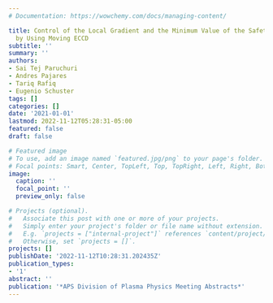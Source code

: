 ```yaml
---
# Documentation: https://wowchemy.com/docs/managing-content/

title: Control of the Local Gradient and the Minimum Value of the Safety Factor Profile
  by Using Moving ECCD
subtitle: ''
summary: ''
authors:
- Sai Tej Paruchuri
- Andres Pajares
- Tariq Rafiq
- Eugenio Schuster
tags: []
categories: []
date: '2021-01-01'
lastmod: 2022-11-12T05:28:31-05:00
featured: false
draft: false

# Featured image
# To use, add an image named `featured.jpg/png` to your page's folder.
# Focal points: Smart, Center, TopLeft, Top, TopRight, Left, Right, BottomLeft, Bottom, BottomRight.
image:
  caption: ''
  focal_point: ''
  preview_only: false

# Projects (optional).
#   Associate this post with one or more of your projects.
#   Simply enter your project's folder or file name without extension.
#   E.g. `projects = ["internal-project"]` references `content/project/deep-learning/index.md`.
#   Otherwise, set `projects = []`.
projects: []
publishDate: '2022-11-12T10:28:31.202435Z'
publication_types:
- '1'
abstract: ''
publication: '*APS Division of Plasma Physics Meeting Abstracts*'
---
```

